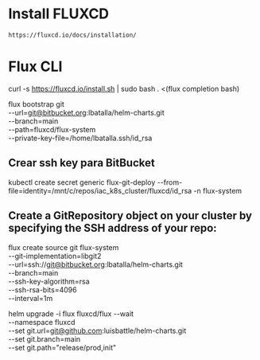 # Install FLUXCD
    https://fluxcd.io/docs/installation/

# Flux CLI
curl -s https://fluxcd.io/install.sh | sudo bash
. <(flux completion bash)

flux bootstrap git \
  --url=git@bitbucket.org:lbatalla/helm-charts.git \
  --branch=main \
  --path=fluxcd/flux-system \
  --private-key-file=/home/lbatalla.ssh/id_rsa


## Crear ssh key para BitBucket
kubectl create secret generic flux-git-deploy --from-file=identity=/mnt/c/repos/iac_k8s_cluster/fluxcd/id_rsa -n flux-system

## Create a GitRepository object on your cluster by specifying the SSH address of your repo:
flux create source git flux-system \
  --git-implementation=libgit2 \
  --url=ssh://git@bitbucket.org:lbatalla/helm-charts.git \
  --branch=main \
  --ssh-key-algorithm=rsa \
  --ssh-rsa-bits=4096 \
  --interval=1m

helm upgrade -i flux fluxcd/flux --wait \
--namespace fluxcd \
--set git.url=git@github.com:luisbattle/helm-charts.git \
--set git.branch=main \
--set git.path="release/prod\,init"